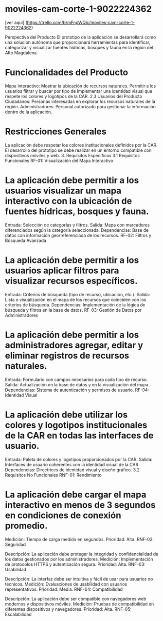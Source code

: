 # moviles-cam-corte-1-9022224362

[ver aqui] (https://trello.com/b/mFnpWQic/moviles-cam-corte-1-9022224362)

Perspectiva del Producto
El prototipo de la aplicación se desarrollará como una solución autónoma que proporcionará herramientas para identificar, categorizar y visualizar fuentes hídricas, bosques y fauna en la región del Alto Magdalena.
# Funcionalidades del Producto
Mapa Interactivo: Mostrar la ubicación de recursos naturales.  Permitir a los usuarios filtrar y buscar por tipo de  Implementar una identidad visual que respete los colores y logotipos de la CAR.
2.3 Usuarios del Producto
Ciudadanos: Personas interesadas en explorar los recursos naturales de la región.
Administradores: Personal autorizado para gestionar la información dentro de la aplicación.
# Restricciones Generales
La aplicación debe respetar los colores institucionales definidos por la CAR.
El desarrollo del prototipo se debe realizar en un entorno compatible con dispositivos móviles y web.
3. Requisitos Específicos
3.1 Requisitos Funcionales
RF-01: Visualización del Mapa Interactivo

 # La aplicación debe permitir a los usuarios visualizar un mapa interactivo con la ubicación de fuentes hídricas, bosques y fauna.
Entrada: Selección de categorías y filtros.
Salida: Mapa con marcadores diferenciados según la categoría seleccionada.
Dependencias: Base de datos con información georreferenciada de los recursos.
RF-02: Filtros y Búsqueda Avanzada

# La aplicación debe permitir a los usuarios aplicar filtros para visualizar recursos específicos.
Entrada: Criterios de búsqueda (tipo de recurso, ubicación, etc.).
Salida: Lista o visualización en el mapa de los recursos que coinciden con los criterios de búsqueda.
Dependencias: Implementación de la lógica de búsqueda y filtros en la base de datos.
RF-03: Gestión de Datos por Administradores

# La aplicación debe permitir a los administradores agregar, editar y eliminar registros de recursos naturales.
Entrada: Formulario con campos necesarios para cada tipo de recurso.
Salida: Actualización en la base de datos y en la visualización del mapa.
Dependencias: Sistema de autenticación y permisos de usuario.
RF-04: Identidad Visual

 # La aplicación debe utilizar los colores y logotipos institucionales de la CAR en todas las interfaces de usuario.
Entrada: Paleta de colores y logotipos proporcionados por la CAR.
Salida: Interfaces de usuario coherentes con la identidad visual de la CAR.
Dependencias: Directrices de identidad visual y diseño gráfico.
3.2 Requisitos No Funcionales
RNF-01: Rendimiento
 
 # La aplicación debe cargar el mapa interactivo en menos de 3 segundos en condiciones de conexión promedio.
Medición: Tiempo de carga medido en segundos.
Prioridad: Alta.
RNF-02: Seguridad

Descripción: La aplicación debe proteger la integridad y confidencialidad de los datos gestionados por los administradores.
Medición: Implementación de protocolos HTTPS y autenticación segura.
Prioridad: Alta.
RNF-03: Usabilidad

Descripción: La interfaz debe ser intuitiva y fácil de usar para usuarios no técnicos.
Medición: Evaluaciones de usabilidad con usuarios representativos.
Prioridad: Media.
RNF-04: Compatibilidad

Descripción: La aplicación debe ser compatible con navegadores web modernos y dispositivos móviles.
Medición: Pruebas de compatibilidad en diferentes dispositivos y navegadores.
Prioridad: Alta.
RNF-05: Escalabilidad
